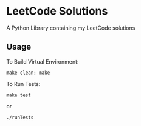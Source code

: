 # LeetCode Solutions
A Python Library containing my LeetCode solutions

## Usage
To Build Virtual Environment:
```
make clean; make
```

To Run Tests:
```
make test
```
or
```
./runTests
```

